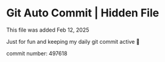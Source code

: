 # Git Auto Commit | Hidden File

This file was added Feb 12, 2025

Just for fun and keeping my daily git commit active 🤪

commit number: 497618

